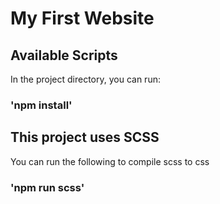 # My First Website

## Available Scripts

In the project directory, you can run:

### 'npm install'

## This project uses SCSS

You can run the following to compile scss to css

### 'npm run scss'

